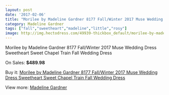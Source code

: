 ```yaml
---
layout: post
date: '2017-02-06'
title: "Morilee by Madeline Gardner 8177 Fall/Winter 2017 Muse Wedding Dress Sweetheart Sweet Chapel Train Fall Wedding Dress"
category: Madeline Gardner
tags: ["fall","sweetheart","madeline","little","rosy"]
image: http://img.hectodress.com/49939-thickbox_default/morilee-by-madeline-gardner-8177-fall-winter-2017-muse-wedding-dress-sweetheart-sweet-chapel-train-fall-wedding-dress.jpg
---
```

Morilee by Madeline Gardner 8177 Fall/Winter 2017 Muse Wedding Dress Sweetheart Sweet Chapel Train Fall Wedding Dress

On Sales: **$489.98**
<a href="https://www.hectodress.com/madeline-gardner/15863-morilee-by-madeline-gardner-8177-fall-winter-2017-muse-wedding-dress-sweetheart-sweet-chapel-train-fall-wedding-dress.html"><amp-img layout="responsive" width="600" height="600" src="//img.hectodress.com/49939-thickbox_default/morilee-by-madeline-gardner-8177-fall-winter-2017-muse-wedding-dress-sweetheart-sweet-chapel-train-fall-wedding-dress.jpg" alt="Morilee by Madeline Gardner 8177 Fall/Winter 2017 Muse Wedding Dress Sweetheart Sweet Chapel Train Fall Wedding Dress 0" /></a>
<a href="https://www.hectodress.com/madeline-gardner/15863-morilee-by-madeline-gardner-8177-fall-winter-2017-muse-wedding-dress-sweetheart-sweet-chapel-train-fall-wedding-dress.html"><amp-img layout="responsive" width="600" height="600" src="//img.hectodress.com/49943-thickbox_default/morilee-by-madeline-gardner-8177-fall-winter-2017-muse-wedding-dress-sweetheart-sweet-chapel-train-fall-wedding-dress.jpg" alt="Morilee by Madeline Gardner 8177 Fall/Winter 2017 Muse Wedding Dress Sweetheart Sweet Chapel Train Fall Wedding Dress 1" /></a>
<a href="https://www.hectodress.com/madeline-gardner/15863-morilee-by-madeline-gardner-8177-fall-winter-2017-muse-wedding-dress-sweetheart-sweet-chapel-train-fall-wedding-dress.html"><amp-img layout="responsive" width="600" height="600" src="//img.hectodress.com/49942-thickbox_default/morilee-by-madeline-gardner-8177-fall-winter-2017-muse-wedding-dress-sweetheart-sweet-chapel-train-fall-wedding-dress.jpg" alt="Morilee by Madeline Gardner 8177 Fall/Winter 2017 Muse Wedding Dress Sweetheart Sweet Chapel Train Fall Wedding Dress 2" /></a>
<a href="https://www.hectodress.com/madeline-gardner/15863-morilee-by-madeline-gardner-8177-fall-winter-2017-muse-wedding-dress-sweetheart-sweet-chapel-train-fall-wedding-dress.html"><amp-img layout="responsive" width="600" height="600" src="//img.hectodress.com/49941-thickbox_default/morilee-by-madeline-gardner-8177-fall-winter-2017-muse-wedding-dress-sweetheart-sweet-chapel-train-fall-wedding-dress.jpg" alt="Morilee by Madeline Gardner 8177 Fall/Winter 2017 Muse Wedding Dress Sweetheart Sweet Chapel Train Fall Wedding Dress 3" /></a>
<a href="https://www.hectodress.com/madeline-gardner/15863-morilee-by-madeline-gardner-8177-fall-winter-2017-muse-wedding-dress-sweetheart-sweet-chapel-train-fall-wedding-dress.html"><amp-img layout="responsive" width="600" height="600" src="//img.hectodress.com/49940-thickbox_default/morilee-by-madeline-gardner-8177-fall-winter-2017-muse-wedding-dress-sweetheart-sweet-chapel-train-fall-wedding-dress.jpg" alt="Morilee by Madeline Gardner 8177 Fall/Winter 2017 Muse Wedding Dress Sweetheart Sweet Chapel Train Fall Wedding Dress 4" /></a>

Buy it: [Morilee by Madeline Gardner 8177 Fall/Winter 2017 Muse Wedding Dress Sweetheart Sweet Chapel Train Fall Wedding Dress](https://www.hectodress.com/madeline-gardner/15863-morilee-by-madeline-gardner-8177-fall-winter-2017-muse-wedding-dress-sweetheart-sweet-chapel-train-fall-wedding-dress.html "Morilee by Madeline Gardner 8177 Fall/Winter 2017 Muse Wedding Dress Sweetheart Sweet Chapel Train Fall Wedding Dress")

View more: [Madeline Gardner](https://www.hectodress.com/107-madeline-gardner "Madeline Gardner")
